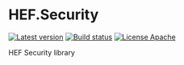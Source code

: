 # HEF.Security
[![Latest version](https://img.shields.io/nuget/v/HEF.Util.svg)](https://www.nuget.org/packages/HEF.Util/)  [![Build status](https://ci.appveyor.com/api/projects/status/bdnpmrn507hhf6fn?svg=true)](https://ci.appveyor.com/project/wanlitao/hef-security)  [![License Apache](https://img.shields.io/badge/license-Apache%202-blue.svg)](http://www.apache.org/licenses/LICENSE-2.0.html)

HEF Security library
